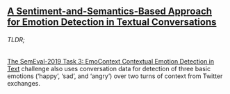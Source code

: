 
## [A Sentiment-and-Semantics-Based Approach for Emotion Detection in Textual Conversations](https://arxiv.org/pdf/1707.06996.pdf)

###### TLDR;

[The SemEval-2019 Task 3: EmoContext Contextual Emotion Detection in Text](https://www.aclweb.org/anthology/S19-2005/) challenge also uses conversation data for detection of three basic emotions (‘happy’, ‘sad’, and ‘angry’) over two turns of context from Twitter exchanges.
